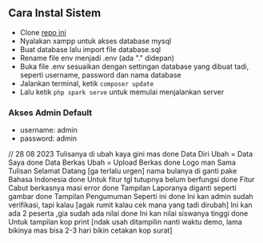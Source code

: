 ## Cara Instal Sistem

- Clone [repo ini](https://github.com/RiyanRIS/tasdiqskripsi)
- Nyalakan xampp untuk akses database mysql
- Buat database lalu import file database.sql
- Rename file env menjadi .env (ada "." didepan)
- Buka file .env sesuaikan dengan settingan database yang dibuat tadi, seperti username, password dan nama database
- Jalankan terminal, ketik `composer update`
- Lalu ketik `php spark serve` untuk memulai menjalankan server

### Akses Admin Default

- username: admin
- password: admin

// 28 08 2023
Tulisanya di ubah kaya gini mas done
Data Diri Ubah = Data Saya done
Data Berkas Ubah = Upload Berkas done
Logo man Sama Tulisan Selamat Datang [ga terlalu urgen]
nama bulanya di ganti pake Bahasa Indonesia done
Untuk fitur tgl tutupnya belum berfungsi done
Fitur Cabut berkasnya masi error done
Tampilan Laporanya diganti seperti gambar done
Tampilan Pengumuman Seperti ini done
Ini kan admin sudah verifikasi, tapi kalau [agak rumit kalau cek mana yang tadi dirubah]
Ini kan ada 2 peserta ,gia sudah ada nilai done
Ini kan nilai siswanya tinggi done
Untuk tampilan kop print [ndak usah ditampilin nanti waktu demo, lama bikinya mas bisa 2-3 hari bikin cetakan kop surat]
